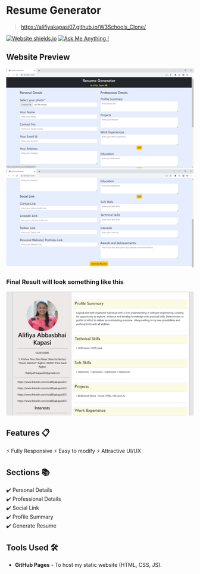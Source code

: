 # Resume Generator
> https://alifiyakapasi07.github.io/W3Schools_Clone/


[![Website shields.io](https://img.shields.io/badge/website-up-yellow)](https://github.com/alifiyakapasi07/Resume_Generator)
[![Ask Me Anything !](https://img.shields.io/badge/ask%20me-linkedin-1abc9c.svg)](https://www.linkedin.com/in/alifiyakapasi07/)



## Website Preview
<img src="1.png" width="900">
<br>
<img src="2.png" width="900">

### Final Result will look something like this
<img src="3.png" width="900">



## Features 📋
⚡️ Fully Responsive
⚡️ Easy to modify
⚡️ Attractive UI/UX

## Sections 📚
✔️ Personal Details \
✔️ Professional Details\
✔️ Social Link\
✔️ Profile Summary\
✔️ Generate Resume


## Tools Used 🛠️
* <b>GitHub Pages</b> - To host my static website (HTML, CSS, JS).
